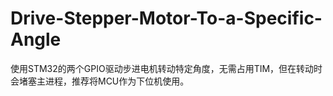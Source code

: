 # Drive-Stepper-Motor-To-a-Specific-Angle
使用STM32的两个GPIO驱动步进电机转动特定角度，无需占用TIM，但在转动时会堵塞主进程，推荐将MCU作为下位机使用。
